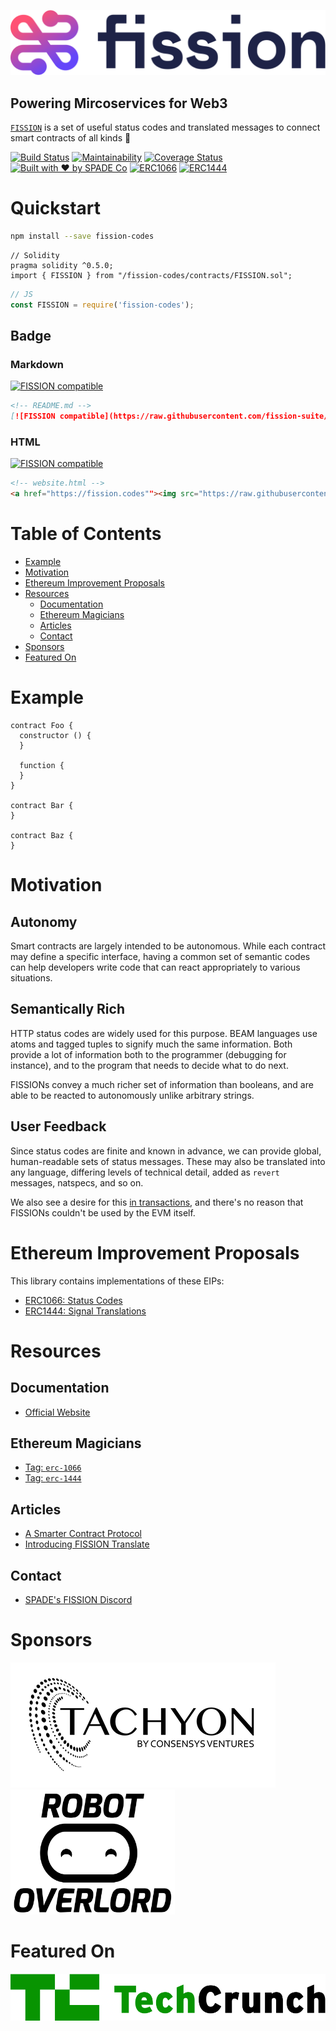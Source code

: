 ![](./static/FISSION-logomark.svg)

## Powering Mircoservices for Web3

[`FISSION`](https://fission.codes) is a set of useful status codes and translated messages to connect smart contracts of all kinds 🔌

[![Build Status](https://travis-ci.org/fission-suite/fission-codes.svg?branch=master)](https://travis-ci.org/fission-suite/fission-codes)
[![Maintainability](https://api.codeclimate.com/v1/badges/a1ef619028bc0786c327/maintainability)](https://codeclimate.com/github/expede/ethereum-status-codes/maintainability)
[![Coverage Status](https://coveralls.io/repos/github/fission-suite/fission-codes/badge.svg)](https://coveralls.io/github/fission-suite/fission-codes)
[![Built with ❤ by SPADE Co](https://img.shields.io/badge/built%20with%20%F0%9F%92%96%20by-SPADE%20Co-purple.svg)](https://spade.builders)
[![ERC1066](https://img.shields.io/badge/ERC-1066-42A.svg)](https://eips.ethereum.org/EIPS/eip-1066)
[![ERC1444](https://img.shields.io/badge/ERC-1444-414.svg)](https://github.com/ethereum/EIPs/blob/56f86922bbd3777174cdbf2e0d01d38c6306b9c0/EIPS/eip-1444.md)

# Quickstart

```bash
npm install --save fission-codes
```

```solidity
// Solidity
pragma solidity ^0.5.0;
import { FISSION } from "/fission-codes/contracts/FISSION.sol";
```

```js
// JS
const FISSION = require('fission-codes');
```

## Badge

### Markdown

[![FISSION compatible](https://raw.githubusercontent.com/fission-suite/fission-codes/logo/static/FISSION-badge.svg)](https://fission.codes)

```markdown
<!-- README.md -->
[![FISSION compatible](https://raw.githubusercontent.com/fission-suite/fission-codes/logo/static/FISSION-badge.svg)](https://fission.codes)
```

### HTML

<a href="https://fission.codes"><img src="https://raw.githubusercontent.com/fission-suite/fission-codes/logo/static/FISSION-badge.svg" alt="FISSION compatible" style="max-width:100%;"></a>

```html
<!-- website.html -->
<a href="https://fission.codes""><img src="https://raw.githubusercontent.com/fission-suite/fission-codes/logo/static/FISSION-badge.svg" alt="FISSION compatible" style="max-width:100%;"></a>
```

# Table of Contents

* [Example](#example)
* [Motivation](#motivation)
* [Ethereum Improvement Proposals](#ethereum-improvement-proposals)
* [Resources](#resources)
    * [Documentation](#documentation)
    * [Ethereum Magicians](#ethereum-magicians)
    * [Articles](#articles)
    * [Contact](#contact)
* [Sponsors](#sponsors)
* [Featured On](#featured-on)

# Example

```solidity
contract Foo {
  constructor () {
  }

  function {
  }
}

contract Bar {
}

contract Baz {
}
```

# Motivation

## Autonomy

Smart contracts are largely intended to be autonomous. While each contract may define a specific interface, having a common set of semantic codes can help developers write code that can react appropriately to various situations.

## Semantically Rich

HTTP status codes are widely used for this purpose. BEAM languages use atoms and tagged tuples to signify much the same information. Both provide a lot of information both to the programmer (debugging for instance), and to the program that needs to decide what to do next.

FISSIONs convey a much richer set of information than booleans, and are able to be reacted to autonomously unlike arbitrary strings.

## User Feedback

Since status codes are finite and known in advance, we can provide global, human-readable sets of status messages. These may also be translated into any language, differing levels of technical detail, added as `revert` messages, natspecs, and so on.

We also see a desire for this [in transactions](http://eips.ethereum.org/EIPS/eip-658), and there's no reason that FISSIONs couldn't be used by the EVM itself.

# Ethereum Improvement Proposals

This library contains implementations of these EIPs:

* [ERC1066: Status Codes](https://eips.ethereum.org/EIPS/eip-1066)
* [ERC1444: Signal Translations](https://github.com/ethereum/EIPs/pull/1444)

# Resources

## Documentation

* [Official Website](https://fission.codes)

## Ethereum Magicians

* [Tag: `erc-1066`](https://ethereum-magicians.org/tags/erc-1066)
* [Tag: `erc-1444`](https://ethereum-magicians.org/tags/erc-1444)

## Articles

* [A Smarter Contract Protocol](https://spade.builders/esc/)
* [Introducing FISSION Translate](https://medium.com/spadebuilders/introducing-fission-translate-a-global-translation-layer-for-smart-contract-communication-bacd61110e82)

## Contact

* [SPADE's FISSION Discord](https://discord.gg/hQfgyz2)

# Sponsors

[<img src="./static/sponsors/Tachyon.png" height="200" />](https://tachyoncv.vc/)
[<img src="./static/sponsors/Robot-Overlord.png" height="200" />](http://robotoverlord.io)

# Featured On

[<img src="./static/sponsors/Tech-Crunch-Logo-@2x.png" height="75" />](https://techcrunch.com/2018/09/07/consensys-details-the-first-cohort-of-companies-to-enter-its-new-accelerator-tachyon/)
